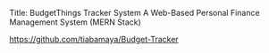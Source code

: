 Title: BudgetThings Tracker System
A Web-Based Personal Finance Management System (MERN Stack)

https://github.com/tiabamaya/Budget-Tracker
